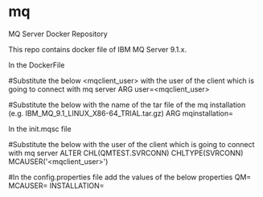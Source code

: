 # mq
MQ Server Docker Repository

This repo contains docker file of IBM MQ Server 9.1.x.

In the DockerFile

#Substitute the below <mqclient_user> with the user of the client which is going to connect with mq server
ARG user=<mqclient_user>

#Substitute the below <mqinstallation> with the name of the tar file of the mq installation (e.g. IBM_MQ_9.1_LINUX_X86-64_TRIAL.tar.gz)
ARG mqinstallation=<mqinstallation tar file name>

In the init.mqsc file

#Substitute the below with the user of the client which is going to connect with mq server
ALTER CHL(QMTEST.SVRCONN) CHLTYPE(SVRCONN) MCAUSER('<mqclient_user>')

#In the config.properties file add the values of the below properties
QM=
MCAUSER=
INSTALLATION=
